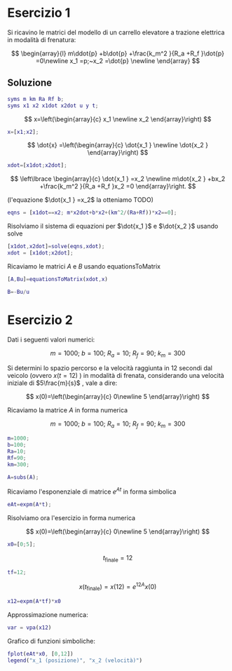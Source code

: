 
# Esercizio 1

Si ricavino le matrici del modello di un carrello elevatore a trazione elettrica in modalità di frenatura:

 $$ \begin{array}{l} m\ddot{p} +b\dot{p} +\frac{k_m^2 }{R_a +R_f }\dot{p} =0\newline x_1 =p;~x_2 =\dot{p} \newline  \end{array} $$

## Soluzione

```matlab
syms m km Ra Rf b;
syms x1 x2 x1dot x2dot u y t;
```

 $$ x=\left(\begin{array}{c} x_1 \newline x_2  \end{array}\right) $$

```matlab
x=[x1;x2];
```

 $$ \dot{x} =\left(\begin{array}{c} \dot{x_1 } \newline \dot{x_2 }  \end{array}\right) $$

```matlab
xdot=[x1dot;x2dot];
```

 $$ \left\lbrace \begin{array}{c} \dot{x_1 } =x_2 \newline m\dot{x_2 } +bx_2 +\frac{k_m^2 }{R_a +R_f }x_2 =0 \end{array}\right. $$

(l'equazione $\dot{x_1 } =x_2$ la otteniamo TODO)

```matlab
eqns = [x1dot==x2; m*x2dot+b*x2+(km^2/(Ra+Rf))*x2==0];
```

Risolviamo il sistema di equazioni per $\dot{x_1 }$ e $\dot{x_2 }$ usando solve

```matlab
[x1dot,x2dot]=solve(eqns,xdot);
xdot = [x1dot;x2dot];
```

Ricaviamo le matrici $A$ e $B$ usando equationsToMatrix

```matlab
[A,Bu]=equationsToMatrix(xdot,x)
```

```matlab
B=-Bu/u
```

# Esercizio 2

Dati i seguenti valori numerici:

 $$ m=1000;~b=100;~R_a =10;~R_f =90;~k_m =300 $$

Si determini  lo spazio percorso e la velocità raggiunta in 12 secondi dal veicolo (ovvero $x(t=12)$ ) in modalità di frenata, considerando una velocità iniziale di $5\frac{m}{s}$ , vale a dire:

 $$ x(0)=\left(\begin{array}{c} 0\newline 5 \end{array}\right) $$

Ricaviamo la matrice $A$ in forma numerica

 $$ m=1000;~b=100;~R_a =10;~R_f =90;~k_m =300 $$

```matlab
m=1000;
b=100;
Ra=10;
Rf=90;
km=300;

A=subs(A);
```

Ricaviamo l'esponenziale di matrice $e^{At}$ in forma simbolica

```matlab
eAt=expm(A*t);
```

Risolviamo ora l'esercizio in forma numerica

 $$ x(0)=\left(\begin{array}{c} 0\newline 5 \end{array}\right) $$

```matlab
x0=[0;5];
```

 $$ t_{\textrm{finale}} =12 $$

```matlab
tf=12;
```

 $$ x(t_{\textrm{finale}} )=x(12)=e^{12A} x(0) $$

```matlab
x12=expm(A*tf)*x0
```

Approssimazione numerica:

```matlab
var = vpa(x12)
```

Grafico di funzioni simboliche:

```matlab
fplot(eAt*x0, [0,12])
legend("x_1 (posizione)", "x_2 (velocità)")
```
